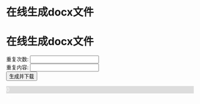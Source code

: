 # 在线生成docx文件

<!-- 引入docx.js库 -->
<script src="https://unpkg.com/docx@5.0.2/build/index.js"></script>
<style>
    /* 进度条的样式 */
    #progressBar {
        width: 100%;
        background-color: #ddd;
    }

    #progressBar div {
        height: 20px;
            background-color: #4CAF50;
            text-align: center;
            line-height: 20px;
            color: white;
        }
</style>


<h1>在线生成docx文件</h1>
<form id="docxForm">
    <label for="repeatCount">重复次数:</label>
    <input type="number" id="repeatCount" name="repeatCount" required>
    <br>
    <label for="textContent">重复内容:</label>
    <input type="text" id="textContent" name="textContent" required>
    <br>
    <button type="submit">生成并下载</button>
</form>
<div id="progressBar">
    <div id="progress" style="width: 0%;">0%</div>
    </div>
<script>
// 处理表单提交事件
        document.getElementById('docxForm').onsubmit = async (event) => {
            event.preventDefault();
            const repeatCount = document.getElementById('repeatCount').value;
            const textContent = document.getElementById('textContent').value;

            // 创建一个新的docx文档
            const doc = new docx.Document();

            // 更新进度条
            let currentProgress = 0;
            const updateProgress = (progress) => {
                document.getElementById('progress').style.width = `${progress}%`;
                document.getElementById('progress').textContent = `${progress}%`;
            };

            // 分批添加内容以更新进度条
            const batchSize = 10;
            for (let i = 0; i < repeatCount; i += batchSize) {
                const end = Math.min(i + batchSize, repeatCount);
                for (let j = i; j < end; j++) {
                    doc.addSection({
                        properties: {},
                        children: [new docx.Paragraph(textContent)],
                    });
                }
                currentProgress = Math.floor((i / repeatCount) * 100);
                updateProgress(currentProgress);
                await new Promise((resolve) => setTimeout(resolve, 100)); // 模拟异步操作
            }

            // 生成docx文件
            const blob = await docx.Packer.toBlob(doc);
            const url = URL.createObjectURL(blob);
            const a = document.createElement('a');
            a.href = url;
            a.download = 'output.docx';
            document.body.appendChild(a);
            a.click();
            document.body.removeChild(a);
            URL.revokeObjectURL(url);
        };
</script>
